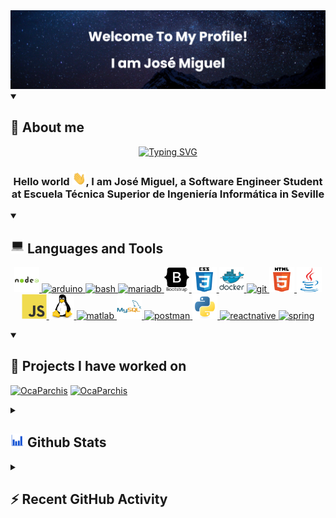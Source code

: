 <img src="./banner.png"/>

<details open>
  <summary><h2>🌱 About me</h2></summary>
  <p align="center">
    <a href="https://git.io/typing-svg"><img src="https://readme-typing-svg.demolab.com?font=Fira+Code&size=22&pause=1000&color=58A6FF&center=true&vCenter=true&width=435&lines=Software+Engineer+Student;Learning+each+day" height="72px" width="60%" alt="Typing SVG" /></a>
  </p>
  <h3 align="center">
    Hello world <img src="./wave.gif" width="22px" height="22px" />, I am José Miguel, a Software Engineer Student at Escuela Técnica Superior de Ingeniería Informática in Seville
  </h3>
</details>

<details open>
<summary><h2 align="left"><img src="./laptop1.gif" width="22px" height="22px" />  Languages and Tools</h2></summary>
<p align="center"> <a href="https://nodejs.org" target="_blank" rel="noreferrer"> <img src="https://raw.githubusercontent.com/devicons/devicon/master/icons/nodejs/nodejs-original-wordmark.svg" alt="nodejs" width="40" height="40"/> </a> <a href="https://www.arduino.cc/" target="_blank" rel="noreferrer"> <img src="https://cdn.worldvectorlogo.com/logos/arduino-1.svg" alt="arduino" width="40" height="40"/> </a> <a href="https://www.gnu.org/software/bash/" target="_blank" rel="noreferrer"> <img src="https://www.vectorlogo.zone/logos/gnu_bash/gnu_bash-icon.svg" alt="bash" width="40" height="40"/> </a> <a href="https://mariadb.org/" target="_blank" rel="noreferrer"> <img src="https://www.vectorlogo.zone/logos/mariadb/mariadb-icon.svg" alt="mariadb" width="40" height="40"/> </a> <a href="https://getbootstrap.com" target="_blank" rel="noreferrer"> <img src="https://raw.githubusercontent.com/devicons/devicon/master/icons/bootstrap/bootstrap-plain-wordmark.svg" alt="bootstrap" width="40" height="40"/> </a> <a href="https://www.w3schools.com/css/" target="_blank" rel="noreferrer"> <img src="https://raw.githubusercontent.com/devicons/devicon/master/icons/css3/css3-original-wordmark.svg" alt="css3" width="40" height="40"/> </a> <a href="https://www.docker.com/" target="_blank" rel="noreferrer"> <img src="https://raw.githubusercontent.com/devicons/devicon/master/icons/docker/docker-original-wordmark.svg" alt="docker" width="40" height="40"/> </a> <a href="https://git-scm.com/" target="_blank" rel="noreferrer"> <img src="https://www.vectorlogo.zone/logos/git-scm/git-scm-icon.svg" alt="git" width="40" height="40"/> </a> <a href="https://www.w3.org/html/" target="_blank" rel="noreferrer"> <img src="https://raw.githubusercontent.com/devicons/devicon/master/icons/html5/html5-original-wordmark.svg" alt="html5" width="40" height="40"/> </a> <a href="https://www.java.com" target="_blank" rel="noreferrer"> <img src="https://raw.githubusercontent.com/devicons/devicon/master/icons/java/java-original.svg" alt="java" width="40" height="40"/> </a> <a href="https://developer.mozilla.org/en-US/docs/Web/JavaScript" target="_blank" rel="noreferrer"> <img src="https://raw.githubusercontent.com/devicons/devicon/master/icons/javascript/javascript-original.svg" alt="javascript" width="40" height="40"/> </a> <a href="https://www.linux.org/" target="_blank" rel="noreferrer"> <img src="https://raw.githubusercontent.com/devicons/devicon/master/icons/linux/linux-original.svg" alt="linux" width="40" height="40"/> </a> <a href="https://www.mathworks.com/" target="_blank" rel="noreferrer"> <img src="https://upload.wikimedia.org/wikipedia/commons/2/21/Matlab_Logo.png" alt="matlab" width="40" height="40"/> </a> <a href="https://www.mysql.com/" target="_blank" rel="noreferrer"> <img src="https://raw.githubusercontent.com/devicons/devicon/master/icons/mysql/mysql-original-wordmark.svg" alt="mysql" width="40" height="40"/> </a> <a href="https://postman.com" target="_blank" rel="noreferrer"> <img src="https://www.vectorlogo.zone/logos/getpostman/getpostman-icon.svg" alt="postman" width="40" height="40"/> </a> <a href="https://www.python.org" target="_blank" rel="noreferrer"> <img src="https://raw.githubusercontent.com/devicons/devicon/master/icons/python/python-original.svg" alt="python" width="40" height="40"/> </a> <a href="https://reactnative.dev/" target="_blank" rel="noreferrer"> <img src="https://reactnative.dev/img/header_logo.svg" alt="reactnative" width="40" height="40"/> </a> <a href="https://spring.io/" target="_blank" rel="noreferrer"> <img src="https://www.vectorlogo.zone/logos/springio/springio-icon.svg" alt="spring" width="40" height="40"/> </a> </p>
</details>
  
<details open>
<summary><h2>📘 Projects I have worked on</h2></summary>
<p align="left">
    <a href="https://github.com/Marchabar/spring-mvc-ParchisOca"><img width="49%" src="https://github-readme-stats.vercel.app/api/pin/?username=JMGarCas&repo=spring-mvc-ParchisOca&theme=github_dark&hide_border=true&show_icons=false&bg_color=1f2938" alt="OcaParchis"></a>
    <a href="https://github.com/MarioArocaPaez/Pok-monAPI"><img width="49%" src="https://github-readme-stats.vercel.app/api/pin/?username=JMGarCas&repo=Pok-monAPI&theme=github_dark&hide_border=true&show_icons=false&bg_color=1f2938" alt="OcaParchis"></a>
</p>
</details>

<details>
<summary><h2><img src="./stats.gif" width="22px" height="22px" />  Github Stats</h2></summary>
<div align="center" >
  <img align="center" height="192px" width=50% src="https://github-readme-stats.vercel.app/api?username=JMGarCas&show_icons=true&locale=en&include_all_commits=true&count_private=true&theme=github_dark&hide_border=true" alt="Stats" /><img align="center" height="192px" width=50% src="https://github-readme-streak-stats.herokuapp.com/?user=JMGarCas&show_icons=true&locale=en&count_private=true&theme=github-dark-blue&hide_border=true" alt="Streak" />
  <img align="center" src="https://github-readme-activity-graph.cyclic.app/graph?username=JMGarCas&theme=react-dark&line=58a6ff&color=58a6ff&title_color=58a6ff&area=true&area_color=a5cfff&hide_border=true" alt="Graph" />
</div>
</details>

<details>
<summary><h2>⚡ Recent GitHub Activity</h2></summary>

<!--START_SECTION:activity-->
1. 🎉 Merged PR [#263](https://github.com/Marchabar/spring-mvc-ParchisOca/pull/263) in [Marchabar/spring-mvc-ParchisOca](https://github.com/Marchabar/spring-mvc-ParchisOca)
2. 💪 Opened PR [#263](https://github.com/Marchabar/spring-mvc-ParchisOca/pull/263) in [Marchabar/spring-mvc-ParchisOca](https://github.com/Marchabar/spring-mvc-ParchisOca)
3. 🎉 Merged PR [#259](https://github.com/Marchabar/spring-mvc-ParchisOca/pull/259) in [Marchabar/spring-mvc-ParchisOca](https://github.com/Marchabar/spring-mvc-ParchisOca)
4. 💪 Opened PR [#259](https://github.com/Marchabar/spring-mvc-ParchisOca/pull/259) in [Marchabar/spring-mvc-ParchisOca](https://github.com/Marchabar/spring-mvc-ParchisOca)
5. 🎉 Merged PR [#256](https://github.com/Marchabar/spring-mvc-ParchisOca/pull/256) in [Marchabar/spring-mvc-ParchisOca](https://github.com/Marchabar/spring-mvc-ParchisOca)
<!--END_SECTION:activity-->


  
</details>



